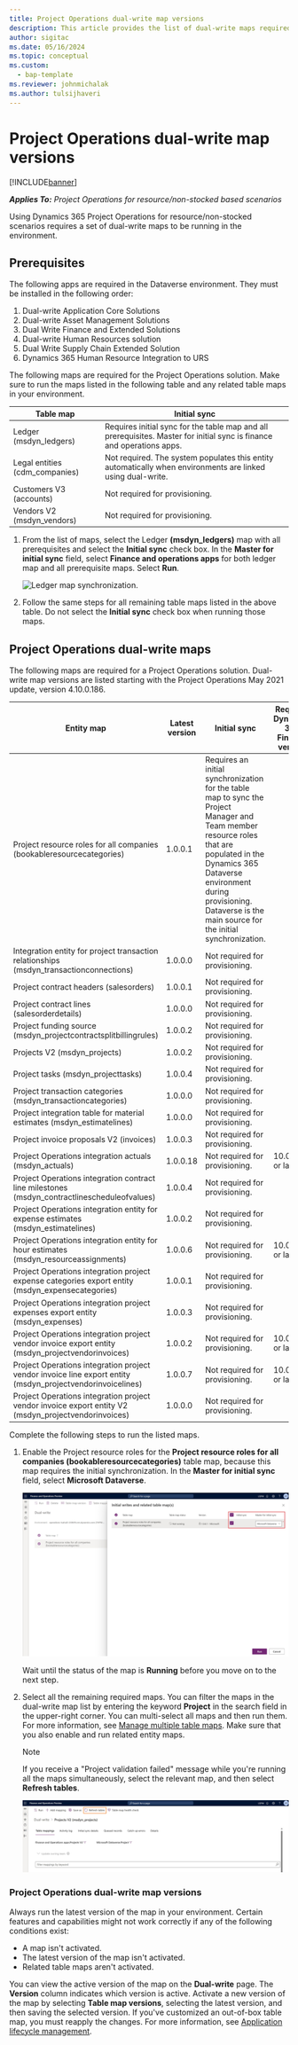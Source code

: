 ```yaml
---
title: Project Operations dual-write map versions
description: This article provides the list of dual-write maps required for Dynamics 365 Project Operations.
author: sigitac
ms.date: 05/16/2024
ms.topic: conceptual
ms.custom: 
  - bap-template
ms.reviewer: johnmichalak
ms.author: tulsijhaveri
---
```


# Project Operations dual-write map versions

[!INCLUDE[banner](../includes/banner.md)]

_**Applies To:** Project Operations for resource/non-stocked based scenarios_

Using Dynamics 365 Project Operations for resource/non-stocked scenarios requires a set of dual-write maps to be running in the environment. 

## Prerequisites

The following apps are required in the Dataverse environment. They must be installed in the following order:

1. Dual-write Application Core Solutions
2. Dual-write Asset Management Solutions
3. Dual Write Finance and Extended Solutions
4. Dual-write Human Resources solution
5. Dual Write Supply Chain Extended Solution
6. Dynamics 365 Human Resource Integration to URS

The following maps are required for the Project Operations solution. Make sure to run the maps listed in the following table and any related table maps in your environment.

| Table map | Initial sync |
| --- | --- |
| Ledger (msdyn_ledgers) | Requires initial sync for the table map and all prerequisites. Master for initial sync is finance and operations apps. |
| Legal entities (cdm_companies) | Not required. The system populates this entity automatically when environments are linked using dual-write. |
| Customers V3 (accounts) | Not required for provisioning. |
| Vendors V2 (msdyn_vendors) | Not required for provisioning. |

1. From the list of maps, select the Ledger **(msdyn\_ledgers)** map with all prerequisites and select the **Initial sync** check box. In the **Master for initial sync** field, select **Finance and operations apps** for both ledger map and all prerequisite maps. Select **Run**.

    ![Ledger map synchronization.](media/DW6.png)

2. Follow the same steps for all remaining table maps listed in the above table. Do not select the **Initial sync** check box when running those maps.

## Project Operations dual-write maps

The following maps are required for a Project Operations solution. Dual-write map versions are listed starting with the Project Operations May 2021 update, version 4.10.0.186.

| Entity map | Latest version | Initial sync | Required Dynamics 365 Finance version |
| --- | --- | --- | --- |
| Project resource roles for all companies (bookableresourcecategories) | 1.0.0.1 | Requires an initial synchronization for the table map to sync the Project Manager and Team member resource roles that are populated in the Dynamics 365 Dataverse environment during provisioning. Dataverse is the main source for the initial synchronization. ||
| Integration entity for project transaction relationships (msdyn\_transactionconnections) | 1.0.0.0 | Not required for provisioning. ||
| Project contract headers (salesorders) | 1.0.0.1 | Not required for provisioning. ||
| Project contract lines (salesorderdetails) | 1.0.0.0 | Not required for provisioning. ||
| Project funding source (msdyn_projectcontractsplitbillingrules) | 1.0.0.2 | Not required for provisioning. ||
| Projects V2 (msdyn\_projects) | 1.0.0.2 | Not required for provisioning. ||
| Project tasks (msdyn\_projecttasks) | 1.0.0.4 | Not required for provisioning. ||
| Project transaction categories (msdyn\_transactioncategories) | 1.0.0.0 | Not required for provisioning. ||
| Project integration table for material estimates (msdyn\_estimatelines) | 1.0.0.0 | Not required for provisioning. ||
| Project invoice proposals V2 (invoices) | 1.0.0.3 | Not required for provisioning. ||
| Project Operations integration actuals (msdyn_actuals) | 1.0.0.18 | Not required for provisioning. |10.0.39 or later|
| Project Operations integration contract line milestones (msdyn_contractlinescheduleofvalues) | 1.0.0.4 | Not required for provisioning. ||
| Project Operations integration entity for expense estimates (msdyn_estimatelines) | 1.0.0.2 | Not required for provisioning. ||
| Project Operations integration entity for hour estimates (msdyn_resourceassignments) | 1.0.0.6 | Not required for provisioning. |10.0.38 or later|
| Project Operations integration project expense categories export entity (msdyn_expensecategories) | 1.0.0.1 | Not required for provisioning. ||
| Project Operations integration project expenses export entity (msdyn_expenses) | 1.0.0.3 | Not required for provisioning. ||
| Project Operations integration project vendor invoice export entity (msdyn_projectvendorinvoices) | 1.0.0.2 | Not required for provisioning. |10.0.29 or later|
| Project Operations integration project vendor invoice line export entity (msdyn_projectvendorinvoicelines) | 1.0.0.7 | Not required for provisioning. | 10.0.39 or later |
| Project Operations integration project vendor invoice export entity V2 (msdyn\_projectvendorinvoices) | 1.0.0.0 | Not required for provisioning.  ||


Complete the following steps to run the listed maps.

1. Enable the Project resource roles for the **Project resource roles for all companies (bookableresourcecategories)** table map, because this map requires the initial synchronization. In the **Master for initial sync** field, select **Microsoft Dataverse**. 

    ![Resource role table map sync.](media/6ResourceInitialSync.jpg)

    Wait until the status of the map is **Running** before you move on to the next step.

2. Select all the remaining required maps. You can filter the maps in the dual-write map list by entering the keyword **Project** in the search field in the upper-right corner. You can multi-select all maps and then run them. For more information, see [Manage multiple table maps](/dynamics365/fin-ops-core/dev-itpro/data-entities/dual-write/multiple-entity-maps). Make sure that you also enable and run related entity maps.

    > [!NOTE]
    > If you receive a "Project validation failed" message while you're running all the maps simultaneously, select the relevant map, and then select **Refresh tables**.
    >
    > ![Refresh tables button.](media/6RefreshTables.jpg)

### Project Operations dual-write map versions

Always run the latest version of the map in your environment. Certain features and capabilities might not work correctly if any of the following conditions exist:

- A map isn't activated.
- The latest version of the map isn't activated. 
- Related table maps aren't activated.

You can view the active version of the map on the **Dual-write** page. The **Version** column indicates which version is active. Activate a new version of the map by selecting **Table map versions**, selecting the latest version, and then saving the selected version. If you've customized an out-of-box table map, you must reapply the changes. For more information, see [Application lifecycle management](/dynamics365/fin-ops-core/dev-itpro/data-entities/dual-write/app-lifecycle-management).
